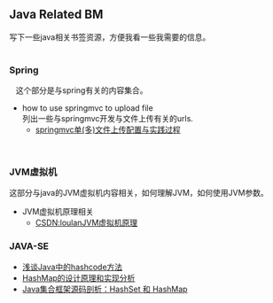 ## Java Related BM <br>
  写下一些java相关书签资源，方便我看一些我需要的信息。<br>
<br>
### Spring<br>
    这个部分是与spring有关的内容集合。
<br>
  * how to use springmvc to upload file <br>
 列出一些与springmvc开发与文件上传有关的urls.<br>
    * [springmvc单(多)文件上传配置与实践过程](http://www.360doc.com/content/14/0726/17/2562177_397241353.shtml) 
<br>

### JVM虚拟机<br>
这部分与java的JVM虚拟机内容相关，如何理解JVM，如何使用JVM参数。
  * JVM虚拟机原理相关<br>
    * [CSDN:loulanJVM虚拟机原理](http://blog.csdn.net/u010349169/article/category/2620885)<br>

### JAVA-SE
  * [浅谈Java中的hashcode方法](http://www.cnblogs.com/dolphin0520/p/3681042.html)<br>
  * [HashMap的设计原理和实现分析](http://blog.csdn.net/luanlouis/article/details/41576373)<br>
  * [Java集合框架源码剖析：HashSet 和 HashMap](https://wenku.baidu.com/view/ea6fbb9aed3a87c24028915f804d2b160b4e86d3.html)  

